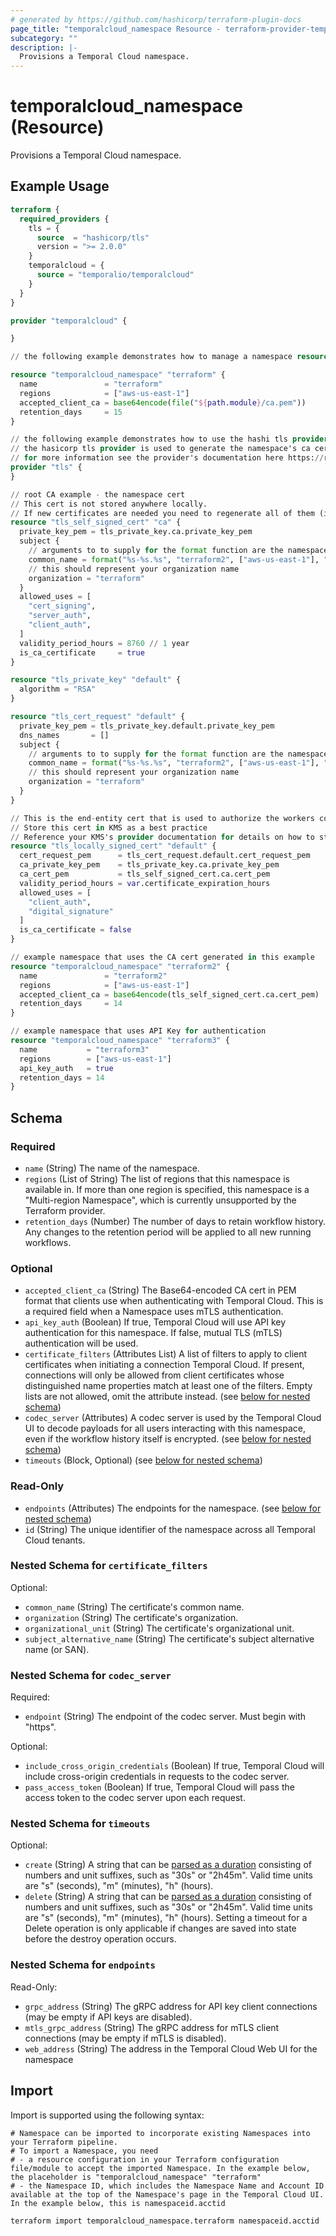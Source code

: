 ```yaml
---
# generated by https://github.com/hashicorp/terraform-plugin-docs
page_title: "temporalcloud_namespace Resource - terraform-provider-temporalcloud"
subcategory: ""
description: |-
  Provisions a Temporal Cloud namespace.
---
```


# temporalcloud_namespace (Resource)

Provisions a Temporal Cloud namespace.

## Example Usage

```terraform
terraform {
  required_providers {
    tls = {
      source  = "hashicorp/tls"
      version = ">= 2.0.0"
    }
    temporalcloud = {
      source = "temporalio/temporalcloud"
    }
  }
}

provider "temporalcloud" {

}

// the following example demonstrates how to manage a namespace resource with a CA cert generated outside of Terrafrom

resource "temporalcloud_namespace" "terraform" {
  name               = "terraform"
  regions            = ["aws-us-east-1"]
  accepted_client_ca = base64encode(file("${path.module}/ca.pem"))
  retention_days     = 15
}

// the following example demonstrates how to use the hashi tls provider to generate certs for use in a namespace and end-entity
// the hasicorp tls provider is used to generate the namespace's ca cert
// for more information see the provider's documentation here https://registry.terraform.io/providers/hashicorp/tls/latest/docs
provider "tls" {
}

// root CA example - the namespace cert
// This cert is not stored anywhere locally. 
// If new certificates are needed you need to regenerate all of them (including the client end-entity certs).
resource "tls_self_signed_cert" "ca" {
  private_key_pem = tls_private_key.ca.private_key_pem
  subject {
    // arguments to to supply for the format function are the namespace name, region, and account id
    common_name = format("%s-%s.%s", "terraform2", ["aws-us-east-1"], "terraform")
    // this should represent your organization name
    organization = "terraform"
  }
  allowed_uses = [
    "cert_signing",
    "server_auth",
    "client_auth",
  ]
  validity_period_hours = 8760 // 1 year
  is_ca_certificate     = true
}

resource "tls_private_key" "default" {
  algorithm = "RSA"
}

resource "tls_cert_request" "default" {
  private_key_pem = tls_private_key.default.private_key_pem
  dns_names       = []
  subject {
    // arguments to to supply for the format function are the namespace name, region, and account id
    common_name = format("%s-%s.%s", "terraform2", ["aws-us-east-1"], "terraform")
    // this should represent your organization name
    organization = "terraform"
  }
}

// This is the end-entity cert that is used to authorize the workers connecting to temporal cloud.
// Store this cert in KMS as a best practice
// Reference your KMS's provider documentation for details on how to store a cert in KMS
resource "tls_locally_signed_cert" "default" {
  cert_request_pem      = tls_cert_request.default.cert_request_pem
  ca_private_key_pem    = tls_private_key.ca.private_key_pem
  ca_cert_pem           = tls_self_signed_cert.ca.cert_pem
  validity_period_hours = var.certificate_expiration_hours
  allowed_uses = [
    "client_auth",
    "digital_signature"
  ]
  is_ca_certificate = false
}

// example namespace that uses the CA cert generated in this example
resource "temporalcloud_namespace" "terraform2" {
  name               = "terraform2"
  regions            = ["aws-us-east-1"]
  accepted_client_ca = base64encode(tls_self_signed_cert.ca.cert_pem)
  retention_days     = 14
}

// example namespace that uses API Key for authentication
resource "temporalcloud_namespace" "terraform3" {
  name           = "terraform3"
  regions        = ["aws-us-east-1"]
  api_key_auth   = true
  retention_days = 14
}
```

<!-- schema generated by tfplugindocs -->
## Schema

### Required

- `name` (String) The name of the namespace.
- `regions` (List of String) The list of regions that this namespace is available in. If more than one region is specified, this namespace is a "Multi-region Namespace", which is currently unsupported by the Terraform provider.
- `retention_days` (Number) The number of days to retain workflow history. Any changes to the retention period will be applied to all new running workflows.

### Optional

- `accepted_client_ca` (String) The Base64-encoded CA cert in PEM format that clients use when authenticating with Temporal Cloud. This is a required field when a Namespace uses mTLS authentication.
- `api_key_auth` (Boolean) If true, Temporal Cloud will use API key authentication for this namespace. If false, mutual TLS (mTLS) authentication will be used.
- `certificate_filters` (Attributes List) A list of filters to apply to client certificates when initiating a connection Temporal Cloud. If present, connections will only be allowed from client certificates whose distinguished name properties match at least one of the filters. Empty lists are not allowed, omit the attribute instead. (see [below for nested schema](#nestedatt--certificate_filters))
- `codec_server` (Attributes) A codec server is used by the Temporal Cloud UI to decode payloads for all users interacting with this namespace, even if the workflow history itself is encrypted. (see [below for nested schema](#nestedatt--codec_server))
- `timeouts` (Block, Optional) (see [below for nested schema](#nestedblock--timeouts))

### Read-Only

- `endpoints` (Attributes) The endpoints for the namespace. (see [below for nested schema](#nestedatt--endpoints))
- `id` (String) The unique identifier of the namespace across all Temporal Cloud tenants.

<a id="nestedatt--certificate_filters"></a>
### Nested Schema for `certificate_filters`

Optional:

- `common_name` (String) The certificate's common name.
- `organization` (String) The certificate's organization.
- `organizational_unit` (String) The certificate's organizational unit.
- `subject_alternative_name` (String) The certificate's subject alternative name (or SAN).


<a id="nestedatt--codec_server"></a>
### Nested Schema for `codec_server`

Required:

- `endpoint` (String) The endpoint of the codec server. Must begin with "https".

Optional:

- `include_cross_origin_credentials` (Boolean) If true, Temporal Cloud will include cross-origin credentials in requests to the codec server.
- `pass_access_token` (Boolean) If true, Temporal Cloud will pass the access token to the codec server upon each request.


<a id="nestedblock--timeouts"></a>
### Nested Schema for `timeouts`

Optional:

- `create` (String) A string that can be [parsed as a duration](https://pkg.go.dev/time#ParseDuration) consisting of numbers and unit suffixes, such as "30s" or "2h45m". Valid time units are "s" (seconds), "m" (minutes), "h" (hours).
- `delete` (String) A string that can be [parsed as a duration](https://pkg.go.dev/time#ParseDuration) consisting of numbers and unit suffixes, such as "30s" or "2h45m". Valid time units are "s" (seconds), "m" (minutes), "h" (hours). Setting a timeout for a Delete operation is only applicable if changes are saved into state before the destroy operation occurs.


<a id="nestedatt--endpoints"></a>
### Nested Schema for `endpoints`

Read-Only:

- `grpc_address` (String) The gRPC address for API key client connections (may be empty if API keys are disabled).
- `mtls_grpc_address` (String) The gRPC address for mTLS client connections (may be empty if mTLS is disabled).
- `web_address` (String) The address in the Temporal Cloud Web UI for the namespace

## Import

Import is supported using the following syntax:

```shell
# Namespace can be imported to incorporate existing Namespaces into your Terraform pipeline. 
# To import a Namespace, you need
# - a resource configuration in your Terraform configuration file/module to accept the imported Namespace. In the example below, the placeholder is "temporalcloud_namespace" "terraform"
# - the Namespace ID, which includes the Namespace Name and Account ID available at the top of the Namespace's page in the Temporal Cloud UI. In the example below, this is namespaceid.acctid

terraform import temporalcloud_namespace.terraform namespaceid.acctid
```
